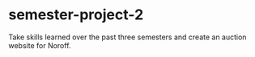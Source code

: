 # semester-project-2
 Take skills learned over the past three semesters and create an auction website for Noroff.
